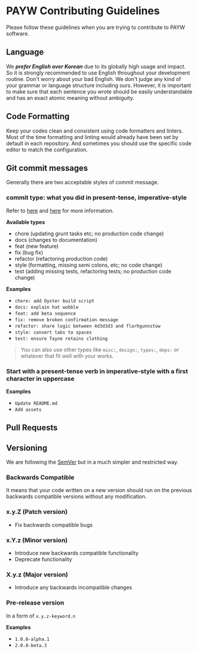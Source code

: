 # PAYW Contributing Guidelines

Please follow these guidelines when you are trying to contribute to PAYW software.

## Language

We **_prefer English over Korean_** due to its globally high usage and impact. So it is strongly recommended to use English throughout your development routine. Don't worry about your bad English. We don't judge any kind of your grammar or language structure including ours. However, it is important to make sure that each sentence you wrote should be easily understandable and has an exact atomic meaning without ambiguity.

## Code Formatting

Keep your codes clean and consistent using code formatters and linters. Most of the time formatting and linting would already have been set by default in each repository. And sometimes you should use the specific code editor to match the configuration.

## Git commit messages

Generally there are two acceptable styles of commit message.

### commit type: what you did in present-tense, imperative-style

Refer to [here](http://karma-runner.github.io/0.10/dev/git-commit-msg.html) and [here](https://seesparkbox.com/foundry/semantic_commit_messages) for more information.

**Available types**

- chore (updating grunt tasks etc; no production code change)
- docs (changes to documentation)
- feat (new feature)
- fix (bug fix)
- refactor (refactoring production code)
- style (formatting, missing semi colons, etc; no code change)
- test (adding missing tests, refactoring tests; no production code change)

**Examples**

- `chore: add Oyster build script`
- `docs: explain hat wobble`
- `feat: add beta sequence`
- `fix: remove broken confirmation message`
- `refactor: share logic between 4d3d3d3 and flarhgunnstow`
- `style: convert tabs to spaces`
- `test: ensure Tayne retains clothing`

> You can also use other types like `misc:`, `design:`, `types:`, `deps:` or whatever that fit well with your works.

### Start with a present-tense verb in imperative-style with a first character in uppercase

**Examples**

- `Update README.md`
- `Add assets`

## Pull Requests

## Versioning

We are following the [SemVer](https://semver.org/) but in a much simpler and restricted way.

### Backwards Compatible

It means that your code written on a new version should run on the previous backwards compatible versions without any modification.

### x.y.Z (Patch version)

- Fix backwards compatible bugs

### x.Y.z (Minor version)

- Introduce new backwards compatible functionality
- Deprecate functionality

### X.y.z (Major version)

- Introduce any backwards incompatible changes

### Pre-release version

In a form of `x.y.z-keyword.n`

**Examples**

- `1.0.0-alpha.1`
- `2.0.0-beta.3`
